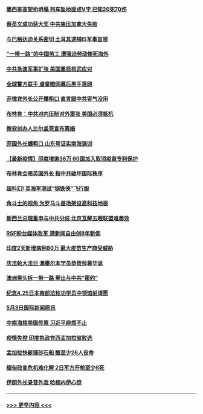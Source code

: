 #### [墨西哥高架桥坍塌 列车坠地面成V字 已知20死70伤](../pages/prog202/a103110283.md?t=05041552) 
#### [蔡英文成功获大奖 中共施压加拿大失败](../pages/prog202/a103110276.md?t=05041552) 
#### [与巴格达迪关系密切 土耳其逮捕IS军事首领](../pages/prog202/a103110225.md?t=05041552) 
#### [“一带一路”的中国劳工 遭强迫劳动惨死海外](../pages/prog202/a103110211.md?t=05041552) 
#### [中共急速军事扩张 美国重启核武应对](../pages/prog202/a103110048.md?t=05041552) 
#### [全球警方联手 虐童暗网幕后黑手落网](../pages/prog202/a103110019.md?t=05041552) 
#### [菲律宾外长公开爆粗口 直言跟中共客气没用](../pages/prog202/a103109850.md?t=05041552) 
#### [布林肯：中共对内压制对外嚣张 美国必须抵抗](../pages/prog202/a103110117.md?t=05041552) 
#### [微软创办人比尔盖茨宣布离婚](../pages/prog202/a103110101.md?t=05041552) 
#### [菲国外长爆粗口 山东号证实南海演训](../pages/prog202/a103109803.md?t=05041552) 
#### [【最新疫情】印度增逾36万 60国加入取消疫苗专利保护](../pages/prog202/a103109808.md?t=05041552) 
#### [布林肯会晤英国外长 指中共破坏国际秩序](../pages/prog202/a103110004.md?t=05041552) 
#### [超科幻! 英海军测试“钢铁侠”飞行服](../pages/prog202/a103109986.md?t=05041552) 
#### [角斗士的视角 为罗马斗兽场架设高科技地板](../pages/prog202/a103109979.md?t=05041552) 
#### [新西兰总理重申与中共分歧 北京瓦解五眼联盟难奏效](../pages/prog202/a103109821.md?t=05041552) 
#### [RSF盼台媒体改革 港新闻自由创8年新低](../pages/prog202/a103109750.md?t=05041552) 
#### [印度2天新增病例80万 最大疫苗生产商受威胁](../pages/prog202/a103109689.md?t=05041552) 
#### [庆法轮大法日 澳墨尔本学员恭贺师尊华诞](../pages/prog202/a103109592.md?t=05041552) 
#### [澳洲带头拆一带一路 牵出与中共“密约”](../pages/prog202/a103109565.md?t=05041552) 
#### [纪念4.25日本南部法轮功学员中领馆前请愿](../pages/prog202/a103109543.md?t=05041552) 
#### [5月3日国际新闻简讯](../pages/prog202/a103109519.md?t=05041552) 
#### [中南海接美国传票 习近平麻烦不止](../pages/prog202/a103109497.md?t=05041552) 
#### [疫情失控 印度执政党西孟加拉省败选](../pages/prog202/a103109500.md?t=05041552) 
#### [孟加拉快艇撞砂石船 酿至少26人丧命](../pages/prog202/a103109492.md?t=05041552) 
#### [缅甸政变危机难化解 2日军方开枪至少8死](../pages/prog202/a103109390.md?t=05041552) 
#### [伊朗外长录音外泄 哈梅内伊心惊](../pages/prog202/a103109379.md?t=05041552) 

----
#### [ >>> 更早内容 <<< ](../indexes/prog202-earlier.md)
